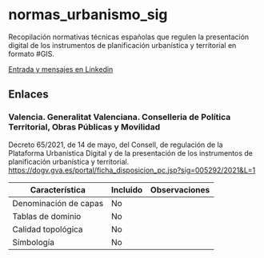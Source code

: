 # normas_urbanismo_sig

Recopilación normativas técnicas españolas que regulen la presentación digital de los instrumentos de planificación urbanística y territorial en formato #GIS.

[Entrada y mensajes en Linkedin](https://www.linkedin.com/feed/update/urn:li:activity:6979697381382479872/)

## Enlaces

### Valencia. Generalitat Valenciana. Conselleria de Política Territorial, Obras Públicas y Movilidad

Decreto 65/2021, de 14 de mayo, del Consell, de regulación de la Plataforma Urbanística Digital y de la presentación de los instrumentos de planificación urbanística y territorial. https://dogv.gva.es/portal/ficha_disposicion_pc.jsp?sig=005292/2021&L=1

| Característica      | Incluido | Observaciones |
| ----------- | ----------- | ----------- |
| Denominación de capas | No | |
| Tablas de dominio | No | |
| Calidad topológica | No | |
| Símbología | No | |
